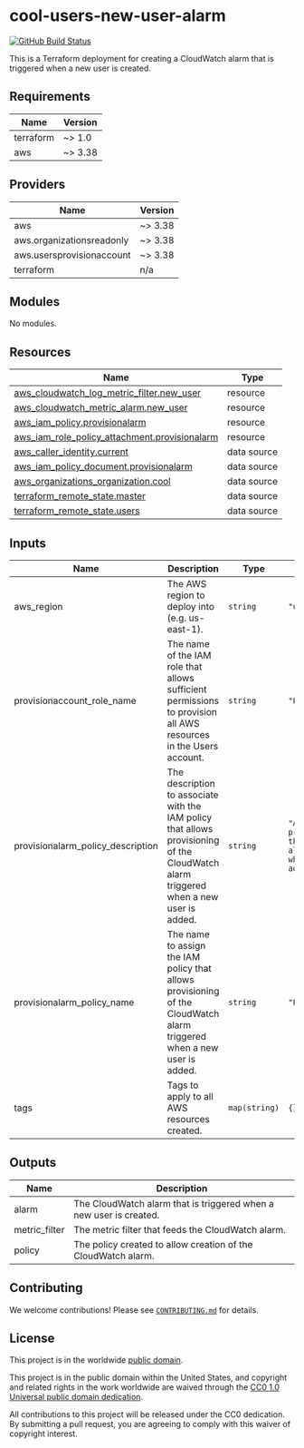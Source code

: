 # cool-users-new-user-alarm #

[![GitHub Build Status](https://github.com/cisagov/cool-users-new-user-alarm/workflows/build/badge.svg)](https://github.com/cisagov/cool-users-new-user-alarm/actions)

This is a Terraform deployment for creating a CloudWatch alarm that is
triggered when a new user is created.

## Requirements ##

| Name | Version |
|------|---------|
| terraform | ~> 1.0 |
| aws | ~> 3.38 |

## Providers ##

| Name | Version |
|------|---------|
| aws | ~> 3.38 |
| aws.organizationsreadonly | ~> 3.38 |
| aws.usersprovisionaccount | ~> 3.38 |
| terraform | n/a |

## Modules ##

No modules.

## Resources ##

| Name | Type |
|------|------|
| [aws_cloudwatch_log_metric_filter.new_user](https://registry.terraform.io/providers/hashicorp/aws/latest/docs/resources/cloudwatch_log_metric_filter) | resource |
| [aws_cloudwatch_metric_alarm.new_user](https://registry.terraform.io/providers/hashicorp/aws/latest/docs/resources/cloudwatch_metric_alarm) | resource |
| [aws_iam_policy.provisionalarm](https://registry.terraform.io/providers/hashicorp/aws/latest/docs/resources/iam_policy) | resource |
| [aws_iam_role_policy_attachment.provisionalarm](https://registry.terraform.io/providers/hashicorp/aws/latest/docs/resources/iam_role_policy_attachment) | resource |
| [aws_caller_identity.current](https://registry.terraform.io/providers/hashicorp/aws/latest/docs/data-sources/caller_identity) | data source |
| [aws_iam_policy_document.provisionalarm](https://registry.terraform.io/providers/hashicorp/aws/latest/docs/data-sources/iam_policy_document) | data source |
| [aws_organizations_organization.cool](https://registry.terraform.io/providers/hashicorp/aws/latest/docs/data-sources/organizations_organization) | data source |
| [terraform_remote_state.master](https://registry.terraform.io/providers/hashicorp/terraform/latest/docs/data-sources/remote_state) | data source |
| [terraform_remote_state.users](https://registry.terraform.io/providers/hashicorp/terraform/latest/docs/data-sources/remote_state) | data source |

## Inputs ##

| Name | Description | Type | Default | Required |
|------|-------------|------|---------|:--------:|
| aws\_region | The AWS region to deploy into (e.g. us-east-1). | `string` | `"us-east-1"` | no |
| provisionaccount\_role\_name | The name of the IAM role that allows sufficient permissions to provision all AWS resources in the Users account. | `string` | `"ProvisionAccount"` | no |
| provisionalarm\_policy\_description | The description to associate with the IAM policy that allows provisioning of the CloudWatch alarm triggered when a new user is added. | `string` | `"Allows provisioning of the CloudWatch alarm triggered when a new user is added."` | no |
| provisionalarm\_policy\_name | The name to assign the IAM policy that allows provisioning of the CloudWatch alarm triggered when a new user is added. | `string` | `"ProvisionAlarm"` | no |
| tags | Tags to apply to all AWS resources created. | `map(string)` | `{}` | no |

## Outputs ##

| Name | Description |
|------|-------------|
| alarm | The CloudWatch alarm that is triggered when a new user is created. |
| metric\_filter | The metric filter that feeds the CloudWatch alarm. |
| policy | The policy created to allow creation of the CloudWatch alarm. |

## Contributing ##

We welcome contributions!  Please see [`CONTRIBUTING.md`](CONTRIBUTING.md) for
details.

## License ##

This project is in the worldwide [public domain](LICENSE).

This project is in the public domain within the United States, and
copyright and related rights in the work worldwide are waived through
the [CC0 1.0 Universal public domain
dedication](https://creativecommons.org/publicdomain/zero/1.0/).

All contributions to this project will be released under the CC0
dedication. By submitting a pull request, you are agreeing to comply
with this waiver of copyright interest.
